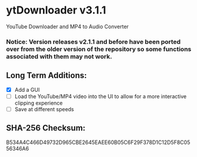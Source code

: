 # ytDownloader v3.1.1
YouTube Downloader and MP4 to Audio Converter
### Notice: Version releases v2.1.1 and before have been ported over from the older version of the repository so some functions associated with them may not work. 
## Long Term Additions:
- [x] Add a GUI
- [ ] Load the YouTube/MP4 video into the UI to allow for a more interactive clipping experience
- [ ] Save at different speeds
## SHA-256 Checksum:
B534A4C466D49732D965CBE2645EAEE60B05C6F29F378D1C12D5F8C0556346A6
